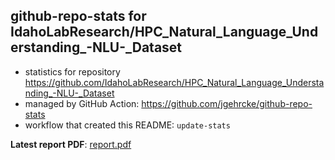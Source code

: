 ## github-repo-stats for IdahoLabResearch/HPC_Natural_Language_Understanding_-NLU-_Dataset

- statistics for repository https://github.com/IdahoLabResearch/HPC_Natural_Language_Understanding_-NLU-_Dataset
- managed by GitHub Action: https://github.com/jgehrcke/github-repo-stats
- workflow that created this README: `update-stats`

**Latest report PDF**: [report.pdf](https://github.com/idaholab/repository-statistics/raw/main/IdahoLabResearch/HPC_Natural_Language_Understanding_-NLU-_Dataset/latest-report/report.pdf)

